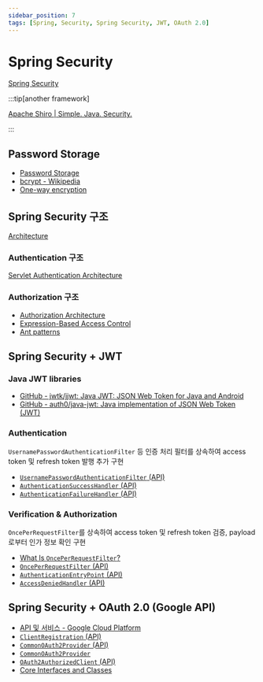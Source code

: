 ```yaml
---
sidebar_position: 7
tags: [Spring, Security, Spring Security, JWT, OAuth 2.0]
---
```


# Spring Security

[Spring Security](https://docs.spring.io/spring-security/reference/index.html)

:::tip[another framework]

[Apache Shiro | Simple. Java. Security.](https://shiro.apache.org/)

:::

## Password Storage

- [Password Storage](https://docs.spring.io/spring-security/reference/features/authentication/password-storage.html#authentication-password-storage)
- [bcrypt - Wikipedia](https://en.wikipedia.org/wiki/Bcrypt)
- [One-way encryption](https://en.citizendium.org/wiki/One-way_encryption)

## Spring Security 구조

[Architecture](https://docs.spring.io/spring-security/reference/servlet/architecture.html#servlet-security-filters)

### Authentication 구조

[Servlet Authentication Architecture](https://docs.spring.io/spring-security/reference/servlet/authentication/architecture.html)

### Authorization 구조

- [Authorization Architecture](https://docs.spring.io/spring-security/reference/servlet/authorization/architecture.html)
- [Expression-Based Access Control](https://docs.spring.io/spring-security/reference/servlet/authorization/expression-based.html)
- [Ant patterns](https://ant.apache.org/manual/dirtasks.html#patterns)

## Spring Security + JWT

### Java JWT libraries

- [GitHub - jwtk/jjwt: Java JWT: JSON Web Token for Java and Android](https://github.com/jwtk/jjwt)
- [GitHub - auth0/java-jwt: Java implementation of JSON Web Token (JWT)](https://github.com/auth0/java-jwt)

### Authentication

`UsernamePasswordAuthenticationFilter` 등 인증 처리 필터를 상속하여 access token 및 refresh token 발행 추가 구현

- [`UsernamePasswordAuthenticationFilter` (API)](https://docs.spring.io/spring-security/site/docs/current/api/org/springframework/security/web/authentication/UsernamePasswordAuthenticationFilter.html)
- [`AuthenticationSuccessHandler` (API)](https://docs.spring.io/spring-security/site/docs/current/api/org/springframework/security/web/authentication/AuthenticationSuccessHandler.html)
- [`AuthenticationFailureHandler` (API)](https://docs.spring.io/spring-security/site/docs/current/api/org/springframework/security/web/authentication/AuthenticationFailureHandler.html)

### Verification & Authorization

`OncePerRequestFilter`를 상속하여 access token 및 refresh token 검증, payload로부터 인가 정보 확인 구현

- [What Is `OncePerRequestFilter`?](https://www.baeldung.com/spring-onceperrequestfilter)
- [`OncePerRequestFilter` (API)](https://docs.spring.io/spring-framework/docs/current/javadoc-api/org/springframework/web/filter/OncePerRequestFilter.html)
- [`AuthenticationEntryPoint` (API)](https://docs.spring.io/spring-security/site/docs/current/api/org/springframework/security/web/AuthenticationEntryPoint.html)
- [`AccessDeniedHandler` (API)](https://docs.spring.io/spring-security/site/docs/current/api/org/springframework/security/web/access/AccessDeniedHandler.html)

## Spring Security + OAuth 2.0 (Google API)

- [API 및 서비스 - Google Cloud Platform](https://console.cloud.google.com/apis)
- [`ClientRegistration` (API)](https://docs.spring.io/spring-security/site/docs/current/api/org/springframework/security/oauth2/client/registration/ClientRegistration.html)
- [`CommonOAuth2Provider` (API)](https://docs.spring.io/spring-security/site/docs/current/api/org/springframework/security/config/oauth2/client/CommonOAuth2Provider.html)
- [`CommonOAuth2Provider`](https://docs.spring.io/spring-security/reference/servlet/oauth2/login/core.html#oauth2login-common-oauth2-provider)
- [`OAuth2AuthorizedClient` (API)](https://docs.spring.io/spring-security/site/docs/current/api/org/springframework/security/oauth2/client/OAuth2AuthorizedClient.html)
- [Core Interfaces and Classes](https://docs.spring.io/spring-security/reference/servlet/oauth2/client/core.html)
